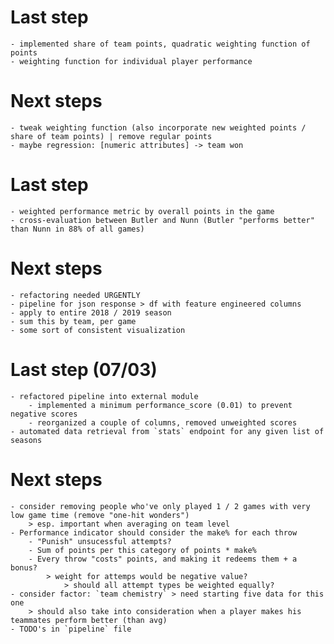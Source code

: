 # Last step
    - implemented share of team points, quadratic weighting function of points
    - weighting function for individual player performance

# Next steps
    - tweak weighting function (also incorporate new weighted points / share of team points) | remove regular points
    - maybe regression: [numeric attributes] -> team won


# Last step
    - weighted performance metric by overall points in the game
    - cross-evaluation between Butler and Nunn (Butler "performs better" than Nunn in 88% of all games)

# Next steps
    - refactoring needed URGENTLY
    - pipeline for json response > df with feature engineered columns
    - apply to entire 2018 / 2019 season
    - sum this by team, per game
    - some sort of consistent visualization


# Last step (07/03)
    - refactored pipeline into external module
        - implemented a minimum performance_score (0.01) to prevent negative scores
        - reorganized a couple of columns, removed unweighted scores
    - automated data retrieval from `stats` endpoint for any given list of seasons

# Next steps
    - consider removing people who've only played 1 / 2 games with very low game time (remove "one-hit wonders")
        > esp. important when averaging on team level
    - Performance indicator should consider the make% for each throw
        - "Punish" unsucessful attempts?
        - Sum of points per this category of points * make%
        - Every throw "costs" points, and making it redeems them + a bonus?
            > weight for attemps would be negative value?
                > should all attempt types be weighted equally?
    - consider factor: `team chemistry` > need starting five data for this one
        > should also take into consideration when a player makes his teammates perform better (than avg)
    - TODO's in `pipeline` file
